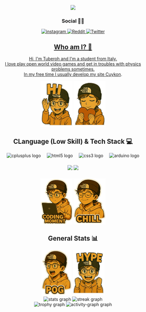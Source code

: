 <div align="center">
  <img height="200" src="https://avatars.githubusercontent.com/u/165823057?v=4"  />
</div>
<div align="center">
  <h3>Social 😶‍🌫️</h3>
  <a href="https://instagram.com/cuykon.cc"><img src="https://img.shields.io/badge/Instagram-%23E4405F.svg?logo=Instagram&logoColor=white" alt="instagram"</a>
  <a href="https://www.reddit.com/user/Tuberoh"><img src="https://img.shields.io/badge/Reddit-%23FF4500.svg?logo=Reddit&logoColor=white" alt="Reddit"</a>
  <a href="https://x.com/AppleBrioche"><img src="https://img.shields.io/badge/X-black.svg?logo=X&logoColor=white" alt="Twitter"</a>
</div>

<h2 align="center">Who am I? 🧐</h2>

<div align="center">
  <p>Hi, I'm Tuberoh and I'm a student from Italy.<br>I love play open world video games and get in troubles with physics problems sometimes. <br>In my free time I usually develop my site <a href="https://cuykon.cc">Cuykon</a>.</p>
</div>
<div align="center">
  <img src="https://raw.githubusercontent.com/Tuberoh/Tuberoh/refs/heads/main/Sticker/hitbh.png" height="150" width="106" alt="hitbh">
  <img src="https://raw.githubusercontent.com/Tuberoh/Tuberoh/refs/heads/main/Sticker/lovetbh.png" height="150" width="105" alt="lovetbh">
</div>

<h2 align="center">CLanguage (Low Skill) & Tech Stack 💻</h2>

<div align="center">
  <img src="https://cdn.jsdelivr.net/gh/devicons/devicon/icons/cplusplus/cplusplus-original.svg" height="40" alt="cplusplus logo"  />
  <img width="12" />
  <img src="https://cdn.jsdelivr.net/gh/devicons/devicon/icons/html5/html5-original.svg" height="40" alt="html5 logo"  />
  <img width="12" />
  <img src="https://cdn.jsdelivr.net/gh/devicons/devicon/icons/css3/css3-original.svg" height="40" alt="css3 logo"  />
  <img width="12" />
  <img src="https://cdn.jsdelivr.net/gh/devicons/devicon/icons/arduino/arduino-original.svg" height="40" alt="arduino logo"  />
</div>
<div align="center" padding="10">
  <h5></h5>
  <img src="https://img.shields.io/badge/vercel-%23000000.svg?style=for-the-badge&logo=vercel&logoColor=white">
  <img src="https://img.shields.io/badge/Cloudflare-F38020?style=for-the-badge&logo=Cloudflare&logoColor=white">
  <h5></h5>
</div>
<div align="center">
  <img src="https://raw.githubusercontent.com/Tuberoh/Tuberoh/refs/heads/main/Sticker/codingtbh.png" height="150" width="106" alt="codingtbh">
  <img src="https://raw.githubusercontent.com/Tuberoh/Tuberoh/refs/heads/main/Sticker/chilltbh.png" height="150" width="105" alt="chilltbh">
</div>

<h2 align="center">General Stats 📊</h2>

<div align="center">
  <img src="https://raw.githubusercontent.com/Tuberoh/Tuberoh/refs/heads/main/Sticker/Pogtbh.png" height="150" alt="pogtbh">
  <img src="https://raw.githubusercontent.com/Tuberoh/Tuberoh/refs/heads/main/Sticker/hypetbh.png" height="150" alt="hypetbh">
</div>

<div align="center">
  <img src="https://github-readme-stats.vercel.app/api?username=Tuberoh&hide_title=false&hide_rank=false&show_icons=true&include_all_commits=true&count_private=true&disable_animations=false&theme=gruvbox&locale=en&hide_border=false&order=1" height="150" alt="stats graph"  />
  <img src="https://streak-stats.demolab.com?user=Tuberoh&locale=en&mode=daily&theme=dracula&hide_border=false&border_radius=5&order=3" height="150" alt="streak graph"  />
</div>

<div align="center">
  <img src="https://github-profile-trophy.vercel.app?username=Tuberoh&theme=dracula&column=-1&row=1&margin-w=8&margin-h=8&no-bg=false&no-frame=false&order=4" height="150" alt="trophy graph"  />
  <img src="https://github-readme-activity-graph.vercel.app/graph?username=Tuberoh&radius=16&theme=react&area=true&order=5" height="300" alt="activity-graph graph"  />
</div>


